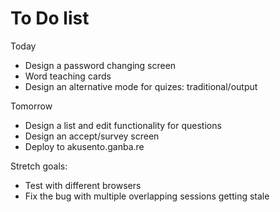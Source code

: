 # To Do list

Today
- Design a password changing screen
- Word teaching cards
- Design an alternative mode for quizes: traditional/output

Tomorrow
- Design a list and edit functionality for questions
- Design an accept/survey screen
- Deploy to akusento.ganba.re

Stretch goals:
- Test with different browsers
- Fix the bug with multiple overlapping sessions getting stale
